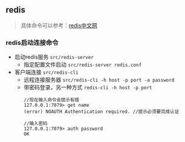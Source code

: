 ## redis
>具体命令可以参考：[redis中文网][bd05e293]

### redis启动连接命令
- 启动redis服务 `src/redis-server`
    - 指定配置文件启动 `src/redis-server redis.conf`
- 客户端连接 `src/redis-cli`
    - 远程连接服务器 `src/redis-cli -h host -p port -a password`
    - 带密码登录，另一种方式 `redis-cli -h host -p port`
        ```
        //现在输入命令会提示有错
        127.0.0.1:7079> get name
        (error) NOAUTH Authentication required. //提示必须要完成认证

        //输入密码
        127.0.0.1:7079> auth password
        OK
        ```
  [bd05e293]: http://www.redis.net.cn/ "redis中文网"
